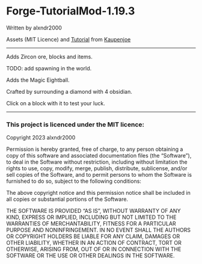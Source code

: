 # Forge-TutorialMod-1.19.3

Written by alxndr2000

Assets (MIT Licence) and [Tutorial](https://www.youtube.com/playlist?list=PLKGarocXCE1HrC60yuTNTGRoZc6hf5Uvl) from [Kaupenjoe](https://github.com/Kaupenjoe)

---

Adds Zircon ore, blocks and items.

TODO: add spawning in the world.

Adds the Magic Eightball.

Crafted by surrounding a diamond with 4 obsidian.

Click on a block with it to test your luck.

---

### This project is licenced under the MIT licence:

Copyright 2023 alxndr2000

Permission is hereby granted, free of charge, to any person obtaining a copy of this software and associated documentation files (the “Software”), to deal in the Software without restriction, including without limitation the rights to use, copy, modify, merge, publish, distribute, sublicense, and/or sell copies of the Software, and to permit persons to whom the Software is furnished to do so, subject to the following conditions:

The above copyright notice and this permission notice shall be included in all copies or substantial portions of the Software.

THE SOFTWARE IS PROVIDED “AS IS”, WITHOUT WARRANTY OF ANY KIND, EXPRESS OR IMPLIED, INCLUDING BUT NOT LIMITED TO THE WARRANTIES OF MERCHANTABILITY, FITNESS FOR A PARTICULAR PURPOSE AND NONINFRINGEMENT. IN NO EVENT SHALL THE AUTHORS OR COPYRIGHT HOLDERS BE LIABLE FOR ANY CLAIM, DAMAGES OR OTHER LIABILITY, WHETHER IN AN ACTION OF CONTRACT, TORT OR OTHERWISE, ARISING FROM, OUT OF OR IN CONNECTION WITH THE SOFTWARE OR THE USE OR OTHER DEALINGS IN THE SOFTWARE.
